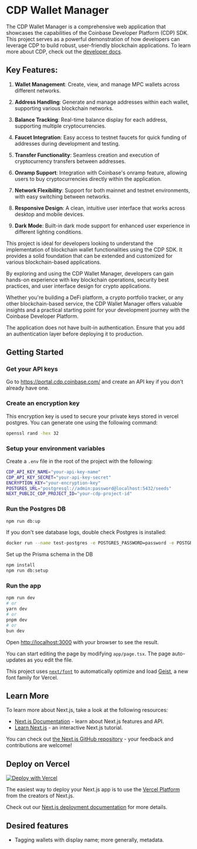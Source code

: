 # CDP Wallet Manager

The CDP Wallet Manager is a comprehensive web application that showcases the capabilities of the Coinbase Developer Platform (CDP) SDK. This project serves as a powerful demonstration of how developers can leverage CDP to build robust, user-friendly blockchain applications.
To learn more about CDP, check out the [developer docs](https://docs.cdp.coinbase.com/cdp-apis/docs/welcome).

## Key Features:

1. **Wallet Management**: Create, view, and manage MPC wallets across different networks.

2. **Address Handling**: Generate and manage addresses within each wallet, supporting various blockchain networks.

3. **Balance Tracking**: Real-time balance display for each address, supporting multiple cryptocurrencies.

4. **Faucet Integration**: Easy access to testnet faucets for quick funding of addresses during development and testing.

5. **Transfer Functionality**: Seamless creation and execution of cryptocurrency transfers between addresses.

6. **Onramp Support**: Integration with Coinbase's onramp feature, allowing users to buy cryptocurrencies directly within the application.

7. **Network Flexibility**: Support for both mainnet and testnet environments, with easy switching between networks.

8. **Responsive Design**: A clean, intuitive user interface that works across desktop and mobile devices.

9. **Dark Mode**: Built-in dark mode support for enhanced user experience in different lighting conditions.

This project is ideal for developers looking to understand the implementation of blockchain wallet functionalities using the CDP SDK. It provides a solid foundation that can be extended and customized for various blockchain-based applications.

By exploring and using the CDP Wallet Manager, developers can gain hands-on experience with key blockchain operations, security best practices, and user interface design for crypto applications.

Whether you're building a DeFi platform, a crypto portfolio tracker, or any other blockchain-based service, the CDP Wallet Manager offers valuable insights and a practical starting point for your development journey with the Coinbase Developer Platform.

The application does not have built-in authentication. Ensure that you add an authentication layer before deploying it to production.

## Getting Started
### Get your API keys
Go to https://portal.cdp.coinbase.com/ and create an API key if you don't already have one.

### Create an encryption key

This encryption key is used to secure your private keys stored in vercel postgres. You can generate one using the following command:

```bash
openssl rand -hex 32
```

### Setup your environment variables

Create a `.env` file in the root of the project with the following:

```bash
CDP_API_KEY_NAME="your-api-key-name"
CDP_API_KEY_SECRET="your-api-key-secret"
ENCRYPTION_KEY="your-encryption-key"
POSTGRES_URL="postgresql://admin:password@localhost:5432/seeds"
NEXT_PUBLIC_CDP_PROJECT_ID="your-cdp-project-id"
```

### Run the Postgres DB

```bash
npm run db:up
```

If you don't see database logs, double check Postgres is installed:

```bash
docker run --name test-postgres -e POSTGRES_PASSWORD=password -e POSTGRES_DB=seeds -e POSTGRES_USER=admin -p 5432:5432 postgres:14
```

Set up the Prisma schema in the DB

```bash
npm install
npm run db:setup
```

### Run the app

```bash
npm run dev
# or
yarn dev
# or
pnpm dev
# or
bun dev
```

Open [http://localhost:3000](http://localhost:3000) with your browser to see the result.

You can start editing the page by modifying `app/page.tsx`. The page auto-updates as you edit the file.

This project uses [`next/font`](https://nextjs.org/docs/app/building-your-application/optimizing/fonts) to automatically optimize and load [Geist](https://vercel.com/font), a new font family for Vercel.

## Learn More

To learn more about Next.js, take a look at the following resources:

- [Next.js Documentation](https://nextjs.org/docs) - learn about Next.js features and API.
- [Learn Next.js](https://nextjs.org/learn) - an interactive Next.js tutorial.

You can check out [the Next.js GitHub repository](https://github.com/vercel/next.js) - your feedback and contributions are welcome!

## Deploy on Vercel

[![Deploy with Vercel](https://vercel.com/button)](https://vercel.com/new/clone?repository-url=https%3A%2F%2Fgithub.com%2Fcoinbase%2Fcdp-wallet-manager&env=CDP_API_KEY_NAME,CDP_API_KEY_SECRET,NEXT_PUBLIC_CDP_PROJECT_ID,ENCRYPTION_KEY&envDescription=Download%20CDP%20API%20key%20name%2C%20secret%2C%20project%20ID%20from%20CDP%20portal)

The easiest way to deploy your Next.js app is to use the [Vercel Platform](https://vercel.com/new?utm_medium=default-template&filter=next.js&utm_source=create-next-app&utm_campaign=create-next-app-readme) from the creators of Next.js.

Check out our [Next.js deployment documentation](https://nextjs.org/docs/app/building-your-application/deploying) for more details.

## Desired features 
- Tagging wallets with display name; more generally, metadata.
